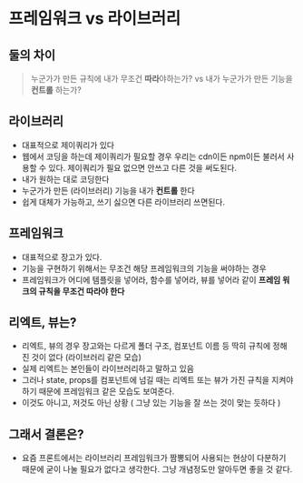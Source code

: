 # 프레임워크 vs 라이브러리

## 둘의 차이

> 누군가가 만든 규칙에 내가 무조건 **따라**야하는가? vs 내가 누군가가 만든 기능을 **컨트롤** 하는가?

## 라이브러리

- 대표적으로 제이쿼리가 있다
- 웹에서 코딩을 하는데 제이쿼리가 필요할 경우 우리는 cdn이든 npm이든 불러서 사용할 수 있다. 제이쿼리가 필요 없으면 안쓰고 다른 것을 써도된다.
- 내가 원하는 대로 코딩한다
- 누군가가 만든 (라이브러리) 기능을 내가 **컨트롤** 한다
- 쉽게 대체가 가능하고, 쓰기 싫으면 다른 라이브러리 쓰면된다.

## 프레임워크

- 대표적으로 장고가 있다.
- 기능을 구현하기 위해서는 무조건 해당 프레임워크의 기능을 써야하는 경우
- 프레임워크가 어디에 템플릿을 넣어라, 함수를 넣어라, 뷰를 넣어라 같이 **프레임 워크의 규칙을 무조건 따라야 한다**

## 리엑트, 뷰는?

- 리엑트, 뷰의 경우 장고와는 다르게 폴더 구조, 컴포넌트 이름 등 딱히 규칙에 정해진 것이 없다 (라이브러리 같은 모습)
- 실제 리엑트는 본인들이 라이브러리하고 말하고 있음
- 그러나 state, props를 컴포넌트에 넘길 때는 리엑트 또는 뷰가 가진 규칙을 지켜야하기 때문에 프레임워크 같은 모습도 보여준다.
- 이것도 아니고, 저것도 아닌 상황 ( 그냥 있는 기능을 잘 쓰는 것이 맞는 듯하다 )

## 그래서 결론은?

- 요즘 프론트에서는 라이브러리 프레임워크가 짬뽕되어 사용되는 현상이 다분하기 때문에 굳이 나눌 필요가 없다고 생각한다. 그냥 개념정도만 알아두면 좋을 것 같다.
